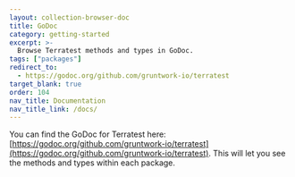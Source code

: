 ```yaml
---
layout: collection-browser-doc
title: GoDoc
category: getting-started
excerpt: >-
  Browse Terratest methods and types in GoDoc.
tags: ["packages"]
redirect_to:
  - https://godoc.org/github.com/gruntwork-io/terratest
target_blank: true
order: 104
nav_title: Documentation
nav_title_link: /docs/
---
```


You can find the GoDoc for Terratest here: [https://godoc.org/github.com/gruntwork-io/terratest](https://godoc.org/github.com/gruntwork-io/terratest). This will let you see
the methods and types within each package.
